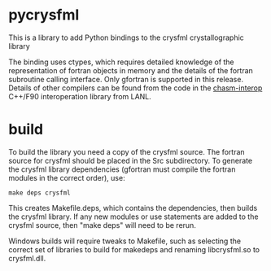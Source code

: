 pycrysfml
=========

This is a library to add Python bindings to the crysfml crystallographic library

The binding uses ctypes, which requires detailed knowledge of the representation
of fortran objects in memory and the details of the fortran subroutine calling
interface.  Only gfortran is supported in this release.  Details of other compilers
can be found from the code in the [chasm-interop](http://chasm-interop.cvs.sourceforge.net/viewvc/chasm-interop/chasm/include/compilers/)
C++/F90 interoperation library from LANL.


build
=====

To build the library you need a copy of the crysfml source.  The fortran source for
crysfml should be placed in the Src subdirectory.  To generate the crysfml library
dependencies (gfortran must compile the fortran modules in the correct order), use:

	make deps crysfml

This creates Makefile.deps, which contains the dependencies, then builds the crysfml
library.  If any new modules or use statements are added to the crysfml source, then 
"make deps" will need to be rerun.

Windows builds will require tweaks to Makefile, such as selecting the correct set
of libraries to build for makedeps and renaming libcrysfml.so to crysfml.dll.
